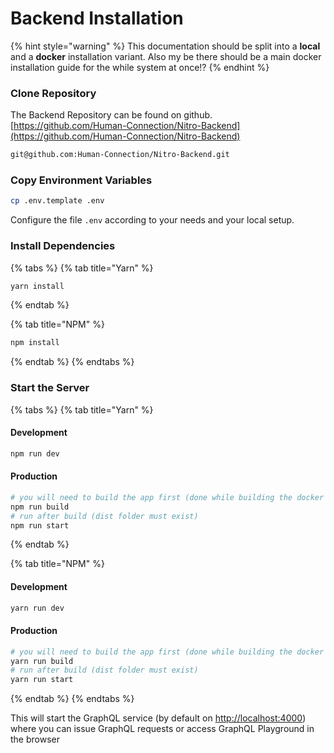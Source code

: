 # Backend Installation

{% hint style="warning" %}
This documentation should be split into a **local** and a **docker** installation variant. Also my be there should be a main docker installation guide for the while system at once!?
{% endhint %}

### Clone Repository

The Backend Repository can be found on github.  
[https://github.com/Human-Connection/Nitro-Backend](https://github.com/Human-Connection/Nitro-Backend)

```bash
git@github.com:Human-Connection/Nitro-Backend.git
```

### Copy Environment Variables

```bash
cp .env.template .env
```

Configure the file `.env` according to your needs and your local setup.

### Install Dependencies

{% tabs %}
{% tab title="Yarn" %}
```bash
yarn install
```
{% endtab %}

{% tab title="NPM" %}
```bash
npm install
```
{% endtab %}
{% endtabs %}

### Start the Server

{% tabs %}
{% tab title="Yarn" %}
#### Development

```bash
npm run dev
```

#### Production

```bash
# you will need to build the app first (done while building the docker image)
npm run build
# run after build (dist folder must exist)
npm run start
```
{% endtab %}

{% tab title="NPM" %}
#### Development

```bash
yarn run dev
```

#### Production

```bash
# you will need to build the app first (done while building the docker image)
yarn run build
# run after build (dist folder must exist)
yarn run start
```
{% endtab %}
{% endtabs %}

This will start the GraphQL service \(by default on [http://localhost:4000](http://localhost:4000)\) where you can issue GraphQL requests or access GraphQL Playground in the browser

